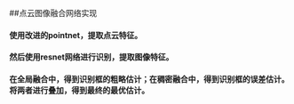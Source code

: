 ##点云图像融合网络实现
#### 使用改进的pointnet，提取点云特征。
#### 然后使用resnet网络进行识别，提取图像特征。

#### 在全局融合中，得到识别框的粗略估计；在稠密融合中，得到识别框的误差估计。 将两者进行叠加，得到最终的最优估计。
